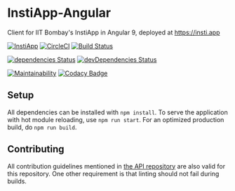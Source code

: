 # InstiApp-Angular
Client for IIT Bombay's InstiApp in Angular 9, deployed at https://insti.app

[![InstiApp](https://insti.app/instiapp-badge-gh.svg)](https://insti.app)
[![CircleCI](https://circleci.com/gh/pulsejet/iitb-app-angular.svg?style=shield)](https://circleci.com/gh/pulsejet/iitb-app-angular)
[![Build Status](https://travis-ci.org/pulsejet/iitb-app-angular.svg?branch=master)](https://travis-ci.org/pulsejet/iitb-app-angular)

[![dependencies Status](https://david-dm.org/pulsejet/iitb-app-angular/status.svg)](https://david-dm.org/pulsejet/iitb-app-angular)
[![devDependencies Status](https://david-dm.org/pulsejet/iitb-app-angular/dev-status.svg)](https://david-dm.org/pulsejet/iitb-app-angular?type=dev)

[![Maintainability](https://api.codeclimate.com/v1/badges/7704f69b5c317552224b/maintainability)](https://codeclimate.com/github/pulsejet/iitb-app-angular/maintainability)
[![Codacy Badge](https://api.codacy.com/project/badge/Grade/03653e9688d544f898669874c43ee934)](https://www.codacy.com/app/pulsejet/iitb-app-angular?utm_source=github.com&amp;utm_medium=referral&amp;utm_content=pulsejet/iitb-app-angular&amp;utm_campaign=Badge_Grade)

## Setup
All dependencies can be installed with `npm install`. To serve the application with hot module reloading, use `npm run start`. For an optimized production build, do `npm run build`.

## Contributing
All contribution guidelines mentioned in [the API repository](https://github.com/wncc/IITBapp) are also valid for this repository. One other requirement is that linting should not fail during builds.
